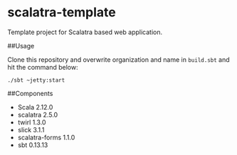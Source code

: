 scalatra-template
=================

Template project for Scalatra based web application.

##Usage

Clone this repository and overwrite organization and name in `build.sbt` and hit the command below:

```
./sbt ~jetty:start
```

##Components

* Scala 2.12.0
* scalatra 2.5.0
* twirl 1.3.0
* slick 3.1.1
* scalatra-forms 1.1.0
* sbt 0.13.13
